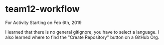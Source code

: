 # team12-workflow
For Activity Starting on Feb 6th, 2019

I learned that there is no general gitignore, you have to select a language. I also learned where to find the "Create Repository" button on a GitHub Org. 
